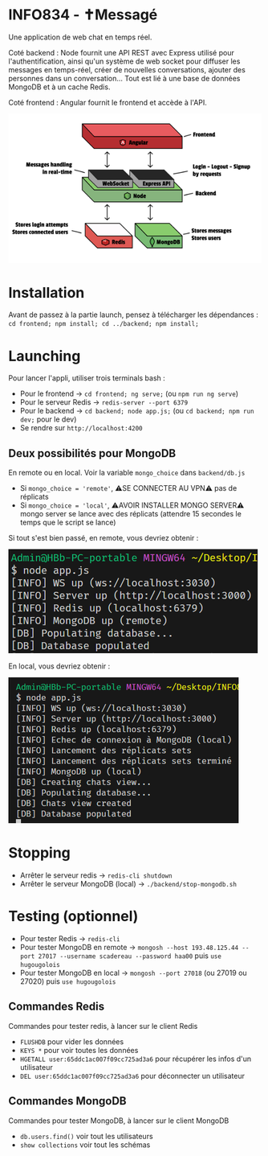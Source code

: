 # INFO834 - ✝Messagé
Une application de web chat en temps réel.

Coté backend : Node fournit une API REST avec Express utilisé pour l'authentification, ainsi qu'un système de web socket pour diffuser les messages en temps-réel, créer de nouvelles conversations, ajouter des personnes dans un conversation... Tout est lié à une base de données MongoDB et à un cache Redis.

Coté frontend : Angular fournit le frontend et accède à l'API.

![techstack](./techstack.png)

# Installation
Avant de passez à la partie launch, pensez à télécharger les dépendances :
`cd frontend; npm install; cd ../backend; npm install;`

# Launching
Pour lancer l'appli, utiliser trois terminals bash :
- Pour le frontend -> `cd frontend; ng serve;` (ou `npm run ng serve`)
- Pour le serveur Redis -> `redis-server --port 6379`
- Pour le backend -> `cd backend; node app.js;` (ou `cd backend; npm run dev;` pour le dev)
- Se rendre sur `http://localhost:4200`

## Deux possibilités pour MongoDB
En remote ou en local. Voir la variable `mongo_choice` dans `backend/db.js`
- Si `mongo_choice = 'remote'`, ⚠️SE CONNECTER AU VPN⚠️ pas de réplicats
- Si `mongo_choice = 'local'`, ⚠️AVOIR INSTALLER MONGO SERVER⚠️ mongo server se lance avec des réplicats (attendre 15 secondes le temps que le script se lance)

Si tout s'est bien passé, en remote, vous devriez obtenir :

![launch_remote](./launch_remote.png)

En local, vous devriez obtenir :

![launch_local](./launch_local.png)

# Stopping
- Arrêter le serveur redis -> `redis-cli shutdown`
- Arrêter le serveur MongoDB (local) -> `./backend/stop-mongodb.sh`

# Testing (optionnel)
- Pour tester Redis -> `redis-cli`
- Pour tester MongoDB en remote -> `mongosh --host 193.48.125.44 --port 27017 --username scadereau --password haa00` puis `use hugougolois`
- Pour tester MongoDB en local -> `mongosh --port 27018` (ou 27019 ou 27020) puis `use hugougolois`

## Commandes Redis
Commandes pour tester redis, à lancer sur le client Redis
- `FLUSHDB` pour vider les données
- `KEYS *` pour voir toutes les données
- `HGETALL user:65ddc1ac007f09cc725ad3a6` pour récupérer les infos d'un utilisateur
- `DEL user:65ddc1ac007f09cc725ad3a6` pour déconnecter un utilisateur

## Commandes MongoDB
Commandes pour tester MongoDB, à lancer sur le client MongoDB
- `db.users.find()` voir tout les utilisateurs
- `show collections` voir tout les schémas